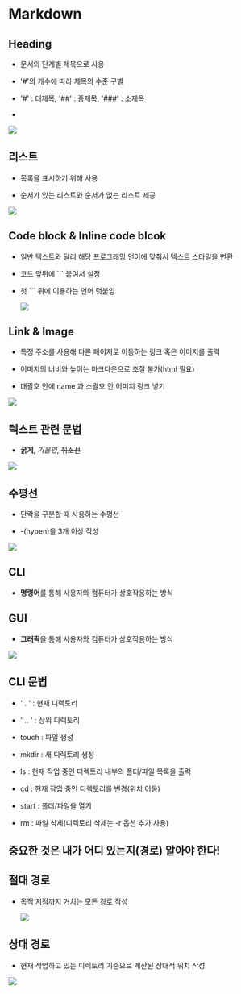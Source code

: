 # Markdown

## Heading

- 문서의 단계별 제목으로 사용

- '#'의 개수에 따라 제목의 수준 구별

- '#' : 대제목, '##' : 중제목, '###' : 소제목

- 

![](C:\Users\SSAFY\AppData\Roaming\marktext\images\2025-01-15-15-55-47-image.png)

## 리스트

- 목록을 표시하기 위해 사용

- 순서가 있는 리스트와 순서가 없는 리스트 제공

![](C:\Users\SSAFY\AppData\Roaming\marktext\images\2025-01-15-15-56-12-image.png)

## Code block & Inline code blcok

- 일반 텍스트와 달리 해당 프로그래밍 언어에 맞춰서 텍스트 스타일을 변환

- 코드 앞뒤에 ``` 붙여서 설정 

- 첫 ``` 뒤에 이용하는 언어 덧붙임
  
  ![](C:\Users\SSAFY\AppData\Roaming\marktext\images\2025-01-15-15-57-27-image.png)  

## Link & Image

- 특정 주소를 사용해 다른 페이지로 이동하는 링크 혹은 이미지를 출력

- 이미지의 너비와 높이는 마크다운으로 조절 불가(html 필요)

- []() 대괄호 안에  name 과 소괄호 안 이미지 링크 넣기

![](C:\Users\SSAFY\AppData\Roaming\marktext\images\2025-01-15-16-00-08-image.png)

## 텍스트 관련 문법

- **굵게**, *기울임*, ~~취소선~~

![](C:\Users\SSAFY\AppData\Roaming\marktext\images\2025-01-15-16-01-10-image.png)

## 수평선

- 단락을 구분할 때 사용하는 수평선

- -(hypen)을 3개 이상 작성

![](C:\Users\SSAFY\AppData\Roaming\marktext\images\2025-01-15-16-02-11-image.png)

## CLI

- **명령어**를 통해 사용자와 컴퓨터가 상호작용하는 방식

## GUI

- **그래픽**을 통해 사용자와 컴퓨터가 상호작용하는 방식

![](C:\Users\SSAFY\AppData\Roaming\marktext\images\2025-01-15-16-04-08-image.png)

## CLI 문법

- ' . ' : 현재 디렉토리

- ' .. ' : 상위 디렉토리

- touch : 파일 생성

- mkdir : 새 디렉토리 생성

- ls : 현재 작업 중인 디렉토리 내부의 폴더/파일 목록을 출력

- cd : 현재 작업 중인 디렉토리를 변경(위치 이동)

- start : 폴더/파일을 열기

- rm : 파일 삭제(디렉토리 삭제는 -r 옵션 추가 사용)

## 중요한 것은 내가 어디 있는지(경로) 알아야 한다!

## 절대 경로

- 목적 지점까지 거치는 모든 경로 작성 
  
  ![](C:\Users\SSAFY\AppData\Roaming\marktext\images\2025-01-15-16-08-30-image.png)

## 상대 경로

- 현재 작업하고 있는 디렉토리 기준으로 계산된 상대적 위치 작성

![](C:\Users\SSAFY\AppData\Roaming\marktext\images\2025-01-15-16-09-20-image.png)
